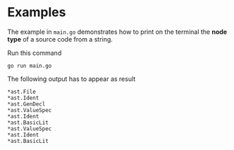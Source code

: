 # Examples

The example in `main.go` demonstrates how to print on the terminal the **node type** of a source code from a string. 

Run this command
```shell
go run main.go
```

The following output has to appear as result

```shell
*ast.File
*ast.Ident
*ast.GenDecl
*ast.ValueSpec
*ast.Ident
*ast.BasicLit
*ast.ValueSpec
*ast.Ident
*ast.BasicLit
```